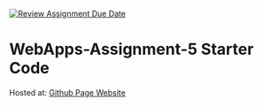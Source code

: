 [![Review Assignment Due Date](https://classroom.github.com/assets/deadline-readme-button-24ddc0f5d75046c5622901739e7c5dd533143b0c8e959d652212380cedb1ea36.svg)](https://classroom.github.com/a/5u0mb8O1)
# WebApps-Assignment-5 Starter Code

Hosted at: 
[Github Page Website](https://44-563-web-apps-s24.github.io/44563-webapps-s24-assignment5-djgamekid/drinks.html)

